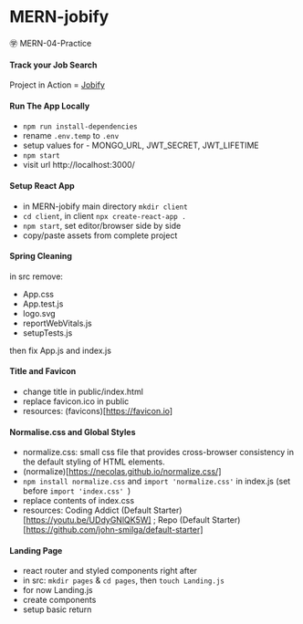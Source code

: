 # MERN-jobify

㊫ MERN-04-Practice

#### Track your Job Search

Project in Action = [Jobify](https://www.google.com/)

#### Run The App Locally

- `npm run install-dependencies`
- rename `.env.temp` to `.env`
- setup values for - MONGO_URL, JWT_SECRET, JWT_LIFETIME
- `npm start`
- visit url http://localhost:3000/

#### Setup React App

- in MERN-jobify main directory `mkdir client`
- `cd client`, in client `npx create-react-app .`
- `npm start`, set editor/browser side by side
- copy/paste assets from complete project

#### Spring Cleaning

in src remove:

- App.css
- App.test.js
- logo.svg
- reportWebVitals.js
- setupTests.js

then fix App.js and index.js

#### Title and Favicon

- change title in public/index.html
- replace favicon.ico in public
- resources: (favicons)[https://favicon.io]

#### Normalise.css and Global Styles

- normalize.css: small css file that provides cross-browser consistency in the default styling of HTML elements.
- (normalize)[https://necolas.github.io/normalize.css/]
- `npm install normalize.css` and `import 'normalize.css'` in index.js (set before `import 'index.css' `)
- replace contents of index.css
- resources: Coding Addict (Default Starter)[https://youtu.be/UDdyGNlQK5W] ; Repo (Default Starter)[https://github.com/john-smilga/default-starter]

#### Landing Page

- react router and styled components right after
- in src: `mkdir pages` & `cd pages`, then `touch Landing.js`
- for now Landing.js
- create components
- setup basic return
